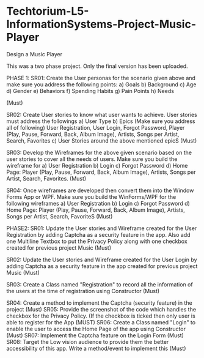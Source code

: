 # Techtorium-L5-InformationSystems-Project-Music-Player
 Design a Music Player

This was a two phase project. Only the final version has been uploaded. 

PHASE 1: 
SR01: Create the User personas for the scenario given above and make sure you address the following points:
a) Goals
b) Background
c) Age
d) Gender
e) Behaviors
f) Spending Habits
g) Pain Points
h) Needs

(Must)

SR02: Create User stories to know what user wants to achieve. User stories must address the followings
a) User Type
b) Epics (Make sure you address all of following)
    User Registration, User Login, Forgot Password, Player (Play, Pause, Forward, Back, Album Image), Artists, Songs per Artist, Search, Favorites
c) User Stories around the above mentioned epicS
(Must)

SR03: Develop the Wireframes for the above given scenario based on the user stories to cover all the needs of users. Make sure you build the wireframe for
a) User Registration
b) Login
c) Forgot Password
d) Home Page: Player (Play, Pause, Forward, Back, Album Image), Artists, Songs per Artist, Search, Favorites. 
(Must)

SR04: Once wireframes are developed then convert them into the Window Forms App or WPF. Make sure you build the WinForms/WPF for the following wireframes
a) User Registration
b) Login
c) Forgot Password
d) Home Page: Player (Play, Pause, Forward, Back, Album Image), Artists, Songs per Artist, Search, FavoriteS
(Must)

PHASE2: 
SR01: Update the User stories and Wireframe created for the User Registration by adding Captcha as a security feature in the app. Also add one Multiline Textbox to put the Privacy Policy along with one checkbox created for previous project Music
(Must)

SR02: Update the User stories and Wireframe created for the User Login by adding Captcha as a security feature in the app created for previous project Music
(Must)

SR03: Create a Class named "Registration" to record all the information of the users at the time of registration using Constructor (Must)

SR04: Create a method to implement the Captcha (security feature) in the project (Must)
SR05: Provide the screenshot of the code which handles the checkbox for the Privacy Policy. (If the checkbox is ticked then only user is able to register for the App
(MUST)
SR06: Create a Class named "Login" to enable the user to access the Home Page of the app using Constructor	(Must)
SR07:	Implement the Captcha feature on the Login Form (Must)
SR08: Target the Low vision audience to provide them the better accessibility of this app. Write a method/event to implement this (Must)

